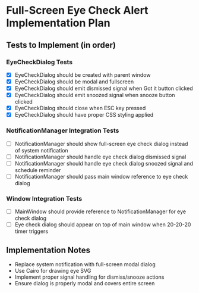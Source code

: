 # Full-Screen Eye Check Alert Implementation Plan

## Tests to Implement (in order)

### EyeCheckDialog Tests
- [x] EyeCheckDialog should be created with parent window
- [x] EyeCheckDialog should be modal and fullscreen
- [x] EyeCheckDialog should emit dismissed signal when Got it button clicked
- [x] EyeCheckDialog should emit snoozed signal when snooze button clicked
- [x] EyeCheckDialog should close when ESC key pressed
- [x] EyeCheckDialog should have proper CSS styling applied

### NotificationManager Integration Tests
- [ ] NotificationManager should show full-screen eye check dialog instead of system notification
- [ ] NotificationManager should handle eye check dialog dismissed signal
- [ ] NotificationManager should handle eye check dialog snoozed signal and schedule reminder
- [ ] NotificationManager should pass main window reference to eye check dialog

### Window Integration Tests
- [ ] MainWindow should provide reference to NotificationManager for eye check dialog
- [ ] Eye check dialog should appear on top of main window when 20-20-20 timer triggers

## Implementation Notes
- Replace system notification with full-screen modal dialog
- Use Cairo for drawing eye SVG
- Implement proper signal handling for dismiss/snooze actions
- Ensure dialog is properly modal and covers entire screen